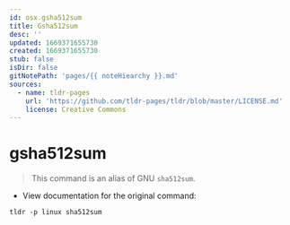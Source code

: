 ```yaml
---
id: osx.gsha512sum
title: Gsha512sum
desc: ''
updated: 1669371655730
created: 1669371655730
stub: false
isDir: false
gitNotePath: 'pages/{{ noteHiearchy }}.md'
sources:
  - name: tldr-pages
    url: 'https://github.com/tldr-pages/tldr/blob/master/LICENSE.md'
    license: Creative Commons
---
```

# gsha512sum

> This command is an alias of GNU `sha512sum`.

- View documentation for the original command:

`tldr -p linux sha512sum`

